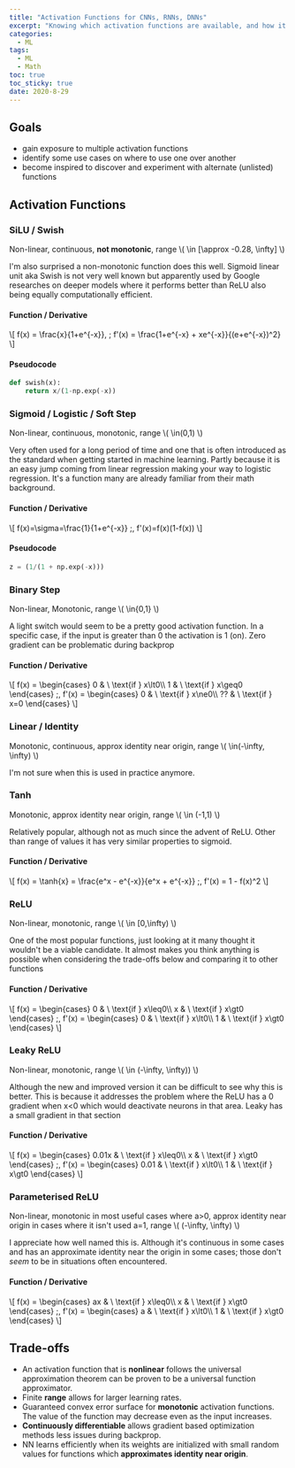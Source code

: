 ```yaml
---
title: "Activation Functions for CNNs, RNNs, DNNs" 
excerpt: "Knowing which activation functions are available, and how it's changed over the years, gives us choices for optimization and inspiration for new functions"
categories:
  - ML
tags:
  - ML
  - Math
toc: true
toc_sticky: true
date: 2020-8-29
---
```

<script id="MathJax-script" async src="https://cdnjs.cloudflare.com/ajax/libs/mathjax/2.7.7/MathJax.js?config=TeX-MML-AM_CHTML"></script>

## Goals
- gain exposure to multiple activation functions
- identify some use cases on where to use one over another
- become inspired to discover and experiment with alternate (unlisted) functions

## Activation Functions
### SiLU / Swish
Non-linear, continuous, **not monotonic**, range \\( \in [\approx -0.28, \infty] \\)

I'm also surprised a non-monotonic function does this well. Sigmoid linear unit aka Swish is not very well known but apparently used by Google researches on deeper models where it performs better than ReLU also being equally computationally efficient.

#### Function / Derivative
\\[ f(x) = \frac{x}{1+e^{-x}}, \; f'(x) = \frac{1+e^{-x} + xe^{-x}}{(e+e^{-x})^2} \\]

#### Pseudocode
```python
def swish(x):
    return x/(1-np.exp(-x))
```

### Sigmoid / Logistic / Soft Step
Non-linear, continuous, monotonic, range \\( \in(0,1) \\)

Very often used for a long period of time and one that is often introduced as the standard when getting started in machine learning. Partly because it is an easy jump coming from linear regression making your way to logistic regression. It's a function many are already familiar from their math background.
#### Function / Derivative
\\[ f(x)=\sigma=\frac{1}{1+e^{-x}} \;, f'(x)=f(x)(1-f(x)) \\]
#### Pseudocode
```python
z = (1/(1 + np.exp(-x)))
```


### Binary Step
Non-linear, Monotonic, range \\( \in{0,1} \\)

A light switch would seem to be a pretty good activation function. In a specific case, if the input is greater than 0 the activation is 1 (on). Zero gradient can be problematic during backprop
#### Function / Derivative
\\[ f(x) = \begin{cases} 0 & \ \text{if } x\lt0\\\ 1 & \ \text{if } x\geq0 \end{cases}
\;, f'(x) = \begin{cases} 0 & \ \text{if } x\ne0\\\ ?? & \ \text{if } x=0 \end{cases} \\]

### Linear / Identity
Monotonic, continuous, approx identity near origin, range \\( \in(-\infty, \infty) \\)

I'm not sure when this is used in practice anymore.

### Tanh
Monotonic, approx identity near origin, range \\( \in (-1,1) \\)

Relatively popular, although not as much since the advent of ReLU. Other than range of values it has very similar properties to sigmoid.
#### Function / Derivative
\\[ f(x) = \tanh{x} = \frac{e^x - e^{-x}}{e^x + e^{-x}} \;, f'(x) = 1 - f(x)^2 \\]

### ReLU
Non-linear, monotonic, range \\( \in [0,\infty) \\)

One of the most popular functions, just looking at it many thought it wouldn't be a viable candidate. It almost makes you think anything is possible when considering the trade-offs below and comparing it to other functions

#### Function / Derivative
\\[ f(x) = \begin{cases} 0 & \ \text{if } x\leq0\\\ x & \ \text{if } x\gt0 \end{cases} \;, f'(x) = \begin{cases} 0 & \ \text{if } x\lt0\\\ 1 & \ \text{if } x\gt0 \end{cases} \\]

### Leaky ReLU
Non-linear, monotonic, range \\( \in (-\infty, \infty)) \\)

Although the new and improved version it can be difficult to see why this is better. This is because it addresses the problem where the ReLU has a 0 gradient when x<0 which would deactivate neurons in that area. Leaky has a small gradient in that section

#### Function / Derivative
\\[ f(x) = \begin{cases} 0.01x & \ \text{if } x\leq0\\\ x & \ \text{if } x\gt0 \end{cases} \;, f'(x) = \begin{cases} 0.01 & \ \text{if } x\lt0\\\ 1 & \ \text{if } x\gt0 \end{cases} \\]

### Parameterised ReLU
Non-linear, monotonic in most useful cases where a>0, approx identity near origin in cases where it isn't used a=1, range \\( (-\infty, \infty) \\)

I appreciate how well named this is. Although it's continuous in some cases and has an approximate identity near the origin in some cases; those don't *seem* to be in situations often encountered.
#### Function / Derivative
\\[ f(x) = \begin{cases} ax & \ \text{if } x\leq0\\\ x & \ \text{if } x\gt0 \end{cases} \;, f'(x) = \begin{cases} a & \ \text{if } x\lt0\\\ 1 & \ \text{if } x\gt0 \end{cases} \\]

## Trade-offs
- An activation function that is **nonlinear** follows the universal approximation theorem can be proven to be a universal function approximator.
- Finite **range** allows for larger learning rates.
- Guaranteed convex error surface for **monotonic** activation functions. The value of the function may decrease even as the input increases.
- **Continuously differentiable** allows gradient based optimization methods less issues during backprop.
- NN learns efficiently when its weights are initialized with small random values for functions which **approximates identity near origin**.
